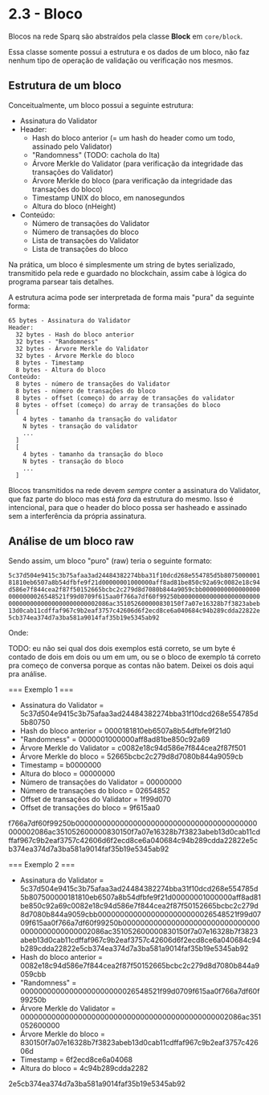 # 2.3 - Bloco

Blocos na rede Sparq são abstraídos pela classe **Block** em `core/block`.

Essa classe somente possui a estrutura e os dados de um bloco, não faz nenhum tipo de operação de validação ou verificação nos mesmos.

## Estrutura de um bloco

Conceitualmente, um bloco possui a seguinte estrutura:

* Assinatura do Validator
* Header:
  * Hash do bloco anterior (= um hash do header como um todo, assinado pelo Validator)
  * "Randomness" (TODO: cachola do Ita)
  * Árvore Merkle do Validator (para verificação da integridade das transações do Validator)
  * Árvore Merkle do bloco (para verificação da integridade das transações do bloco)
  * Timestamp UNIX do bloco, em nanosegundos
  * Altura do bloco (nHeight)
* Conteúdo:
  * Número de transações do Validator
  * Número de transações do bloco
  * Lista de transações do Validator
  * Lista de transações do bloco

Na prática, um bloco é simplesmente um string de bytes serializado, transmitido pela rede e guardado no blockchain, assim cabe à lógica do programa parsear tais detalhes.

A estrutura acima pode ser interpretada de forma mais "pura" da seguinte forma:

```
65 bytes - Assinatura do Validator
Header:
  32 bytes - Hash do bloco anterior
  32 bytes - "Randomness"
  32 bytes - Árvore Merkle do Validator
  32 bytes - Árvore Merkle do bloco
  8 bytes - Timestamp
  8 bytes - Altura do bloco
Conteúdo:
  8 bytes - número de transações do Validator
  8 bytes - número de transações do bloco
  8 bytes - offset (começo) do array de transações do validator
  8 bytes - offset (começo) do array de transações do bloco
  [
    4 bytes - tamanho da transação do validator
    N bytes - transação do validator
    ...
  ]
  [
    4 bytes - tamanho da transação do bloco
    N bytes - transação do bloco
    ...
  ]
```

Blocos transmitidos na rede devem *sempre* conter a assinatura do Validator, que faz parte do bloco mas está *fora* da estrutura do mesmo. Isso é intencional, para que o header do bloco possa ser hasheado e assinado sem a interferência da própria assinatura.

## Análise de um bloco raw

Sendo assim, um bloco "puro" (raw) teria o seguinte formato:

`5c37d504e9415c3b75afaa3ad24484382274bba31f10dcd268e554785d5b807500000181810eb6507a8b54dfbfe9f21d00000001000000aff8ad81be850c92a69c0082e18c94d586e7f844cea2f87f50152665bcbc2c279d8d7080b844a9059cbb00000000000000000000000026548521f99d0709f615aa0f766a7df60f99250b00000000000000000000000000000000000000000000002086ac351052600000830150f7a07e16328b7f3823abeb13d0cab11cdffaf967c9b2eaf3757c42606d6f2ecd8ce6a040684c94b289cdda22822e5cb374ea374d7a3ba581a9014faf35b19e5345ab92`

Onde:

TODO: eu não sei qual dos dois exemplos está correto, se um byte é contado de dois em dois ou um em um, ou se o bloco de exemplo tá correto pra começo de conversa porque as contas não batem. Deixei os dois aqui pra análise.

=== Exemplo 1 ===

* Assinatura do Validator = 5c37d504e9415c3b75afaa3ad24484382274bba31f10dcd268e554785d5b80750
* Hash do bloco anterior = 0000181810eb6507a8b54dfbfe9f21d0
* "Randomness" = 0000001000000aff8ad81be850c92a69
* Árvore Merkle do Validator = c0082e18c94d586e7f844cea2f87f501
* Árvore Merkle do bloco = 52665bcbc2c279d8d7080b844a9059cb
* Timestamp = b0000000
* Altura do bloco = 00000000
* Número de transações do Validator = 00000000
* Número de transações do bloco = 02654852
* Offset de transaçẽos do Validator = 1f99d070
* Offset de transações do bloco = 9f615aa0

f766a7df60f99250b00000000000000000000000000000000000000000000002086ac351052600000830150f7a07e16328b7f3823abeb13d0cab11cdffaf967c9b2eaf3757c42606d6f2ecd8ce6a040684c94b289cdda22822e5cb374ea374d7a3ba581a9014faf35b19e5345ab92

=== Exemplo 2 ===

* Assinatura do Validator = 5c37d504e9415c3b75afaa3ad24484382274bba31f10dcd268e554785d5b807500000181810eb6507a8b54dfbfe9f21d00000001000000aff8ad81be850c92a69c0082e18c94d586e7f844cea2f87f50152665bcbc2c279d8d7080b844a9059cbb00000000000000000000000026548521f99d0709f615aa0f766a7df60f99250b00000000000000000000000000000000000000000000002086ac351052600000830150f7a07e16328b7f3823abeb13d0cab11cdffaf967c9b2eaf3757c42606d6f2ecd8ce6a040684c94b289cdda22822e5cb374ea374d7a3ba581a9014faf35b19e5345ab92
* Hash do bloco anterior = 0082e18c94d586e7f844cea2f87f50152665bcbc2c279d8d7080b844a9059cbb
* "Randomness" = 00000000000000000000000026548521f99d0709f615aa0f766a7df60f99250b
* Árvore Merkle do Validator = 00000000000000000000000000000000000000000000002086ac351052600000
* Árvore Merkle do bloco = 830150f7a07e16328b7f3823abeb13d0cab11cdffaf967c9b2eaf3757c42606d
* Timestamp = 6f2ecd8ce6a04068
* Altura do bloco = 4c94b289cdda2282

2e5cb374ea374d7a3ba581a9014faf35b19e5345ab92

